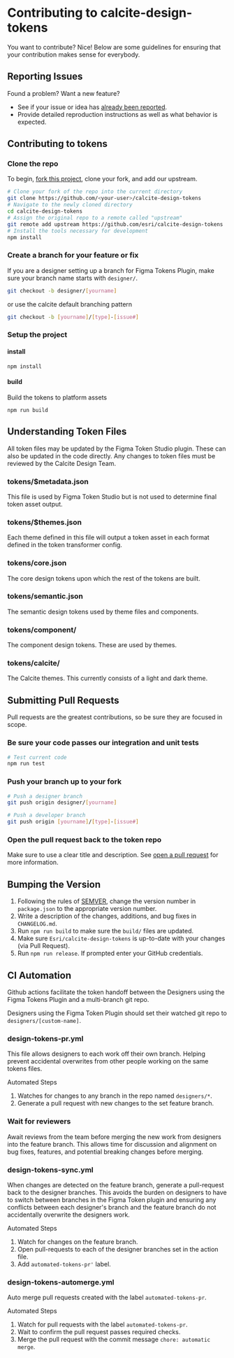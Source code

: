 # Contributing to calcite-design-tokens

You want to contribute? Nice! Below are some guidelines for ensuring that your contribution makes sense for everybody.

## Reporting Issues

Found a problem? Want a new feature?

- See if your issue or idea has [already been reported](issues).
- Provide detailed reproduction instructions as well as what behavior is expected.

## Contributing to tokens

### Clone the repo

To begin, [fork this project](fork), clone your fork, and add our upstream.

```bash
# Clone your fork of the repo into the current directory
git clone https://github.com/<your-user>/calcite-design-tokens
# Navigate to the newly cloned directory
cd calcite-design-tokens
# Assign the original repo to a remote called "upstream"
git remote add upstream https://github.com/esri/calcite-design-tokens
# Install the tools necessary for development
npm install
```

### Create a branch for your feature or fix

If you are a designer setting up a branch for Figma Tokens Plugin, make sure your branch name starts with `designer/`.

```bash
git checkout -b designer/[yourname]
```

or use the calcite default branching pattern

```bash
git checkout -b [yourname]/[type]-[issue#]
```

### Setup the project

#### install

`npm install`

#### build

Build the tokens to platform assets

`npm run build`


## Understanding Token Files

All token files may be updated by the Figma Token Studio plugin. These can also be updated in the code directly. Any changes to token files must be reviewed by the Calcite Design Team.

### tokens/$metadata.json

This file is used by Figma Token Studio but is not used to determine final token asset output.

### tokens/$themes.json

Each theme defined in this file will output a token asset in each format defined in the token transformer config.

### tokens/core.json

The core design tokens upon which the rest of the tokens are built.

### tokens/semantic.json

The semantic design tokens used by theme files and components.

### tokens/component/

The component design tokens. These are used by themes.

### tokens/calcite/

The Calcite themes. This currently consists of a light and dark theme.


## Submitting Pull Requests

Pull requests are the greatest contributions, so be sure they are focused in scope.

### Be sure your code passes our integration and unit tests

```bash
# Test current code
npm run test
```

### Push your branch up to your fork

```bash
# Push a designer branch
git push origin designer/[yourname]
```

```bash
# Push a developer branch
git push origin [yourname]/[type]-[issue#]
```

### Open the pull request back to the token repo

Make sure to use a clear title and description. See [open a pull request](https://help.github.com/articles/using-pull-requests/) for more information.

## Bumping the Version

1. Following the rules of [SEMVER](https://semver.org/), change the version number in `package.json` to the appropriate version number.
2. Write a description of the changes, additions, and bug fixes in `CHANGELOG.md`.
3. Run `npm run build` to make sure the `build/` files are updated.
4. Make sure `Esri/calcite-design-tokens` is up-to-date with your changes (via Pull Request).
5. Run `npm run release`. If prompted enter your GitHub credentials.

## CI Automation

Github actions facilitate the token handoff between the Designers using the Figma Tokens Plugin and a multi-branch git repo.

Designers using the Figma Token Plugin should set their watched git repo to `designers/[custom-name]`.

### design-tokens-pr.yml

This file allows designers to each work off their own branch. Helping prevent accidental overwrites from other people working on the same tokens files.

Automated Steps

1. Watches for changes to any branch in the repo named `designers/*`.
1. Generate a pull request with new changes to the set feature branch.

### Wait for reviewers

Await reviews from the team before merging the new work from designers into the feature branch. This allows time for discussion and alignment on bug fixes, features, and potential breaking changes before merging.

### design-tokens-sync.yml

When changes are detected on the feature branch, generate a pull-request back to the designer branches. This avoids the burden on designers to have to switch between branches in the Figma Token plugin and ensuring any conflicts between each designer's branch and the feature branch do not accidentally overwrite the designers work.

Automated Steps

1. Watch for changes on the feature branch.
1. Open pull-requests to each of the designer branches set in the action file.
1. Add `automated-tokens-pr'` label.

### design-tokens-automerge.yml

Auto merge pull requests created with the label `automated-tokens-pr`.

Automated Steps

1. Watch for pull requests with the label `automated-tokens-pr`.
1. Wait to confirm the pull request passes required checks.
1. Merge the pull request with the commit message `chore: automatic merge`.
